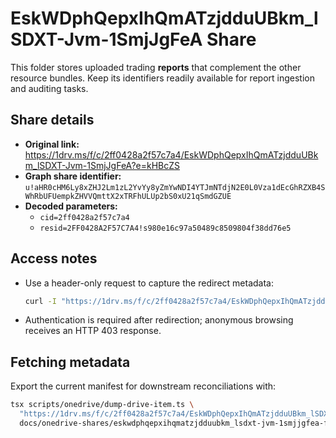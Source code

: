 # EskWDphQepxIhQmATzjdduUBkm_lSDXT-Jvm-1SmjJgFeA Share

This folder stores uploaded trading **reports** that complement the other
resource bundles. Keep its identifiers readily available for report ingestion
and auditing tasks.

## Share details

- **Original link:**
  https://1drv.ms/f/c/2ff0428a2f57c7a4/EskWDphQepxIhQmATzjdduUBkm_lSDXT-Jvm-1SmjJgFeA?e=kHBcZS
- **Graph share identifier:**
  `u!aHR0cHM6Ly8xZHJ2Lm1zL2YvYy8yZmYwNDI4YTJmNTdjN2E0L0Vza1dEcGhRZXB4SWhRbUFUempkZHVVQmttX2xTRFhULUp2bS0xU21qSmdGZUE`
- **Decoded parameters:**
  - `cid=2ff0428a2f57c7a4`
  - `resid=2FF0428A2F57C7A4!s980e16c97a50489c8509804f38dd76e5`

## Access notes

- Use a header-only request to capture the redirect metadata:

  ```bash
  curl -I "https://1drv.ms/f/c/2ff0428a2f57c7a4/EskWDphQepxIhQmATzjdduUBkm_lSDXT-Jvm-1SmjJgFeA"
  ```

- Authentication is required after redirection; anonymous browsing receives an
  HTTP 403 response.

## Fetching metadata

Export the current manifest for downstream reconciliations with:

```bash
tsx scripts/onedrive/dump-drive-item.ts \
  "https://1drv.ms/f/c/2ff0428a2f57c7a4/EskWDphQepxIhQmATzjdduUBkm_lSDXT-Jvm-1SmjJgFeA" \
  docs/onedrive-shares/eskwdphqepxihqmatzjdduubkm_lsdxt-jvm-1smjjgfea-folder.metadata.json
```
